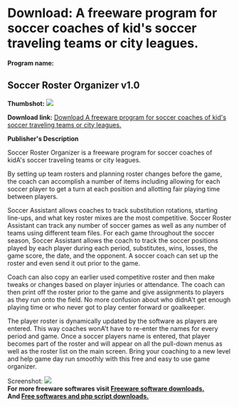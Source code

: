 # Download: A freeware program for soccer coaches of kid's soccer traveling teams or city leagues.

**Program name:**

## Soccer Roster Organizer v1.0

  
**Thumbshot:** ![](http://www.freewarefiles.com/screenshot/sr10_md.gif)   
  
**Download link:** [Download A freeware program for soccer coaches of kid's soccer traveling teams or city leagues.](http://freesoftwares.boysofts.com/Soccer-Roster-Organizer-V_program_22099.html)  
  


**Publisher's Description**  
  


Soccer Roster Organizer is a freeware program for soccer coaches of kidA's soccer traveling teams or city leagues. 

By setting up team rosters and planning roster changes before the game, the coach can accomplish a number of items including allowing for each soccer player to get a turn at each position and allotting fair playing time between players. 

Soccer Assistant allows coaches to track substitution rotations, starting line-ups, and what key roster mixes are the most competitive. Soccer Roster Assistant can track any number of soccer games as well as any number of teams using different team files. For each game throughout the soccer season, Soccer Assistant allows the coach to track the soccer positions played by each player during each period, substitutes, wins, losses, the game score, the date, and the opponent. A soccer coach can set up the roster and even send it out prior to the game. 

Coach can also copy an earlier used competitive roster and then make tweaks or changes based on player injuries or attendance. The coach can then print off the roster prior to the game and give assignments to players as they run onto the field. No more confusion about who didnA't get enough playing time or who never got to play center forward or goalkeeper. 

The player roster is dynamically updated by the software as players are entered. This way coaches wonA't have to re-enter the names for every period and game. Once a soccer players name is entered, that player becomes part of the roster and will appear on all the pull-down menus as well as the roster list on the main screen. Bring your coaching to a new level and help game day run smoothly with this free and easy to use game organizer. 

  
  
Screenshot: ![](http://www.freewarefiles.com/screenshot/sr10.gif)   
**For more freeware softwares visit [Freeware software downloads.](http://freesoftwares.boysofts.com/)**   
**And [Free softwares and php script downloads.](http://www.boysofts.com/)**
